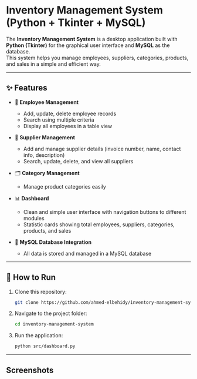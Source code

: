 #  Inventory Management System (Python + Tkinter + MySQL)

The **Inventory Management System** is a desktop application built with **Python (Tkinter)** for the graphical user interface and **MySQL** as the database.  
This system helps you manage employees, suppliers, categories, products, and sales in a simple and efficient way.

---

## ✨ Features

- 👤 **Employee Management**
  - Add, update, delete employee records
  - Search using multiple criteria
  - Display all employees in a table view

- 🚚 **Supplier Management**
  - Add and manage supplier details (invoice number, name, contact info, description)
  - Search, update, delete, and view all suppliers

- 🗂️ **Category Management**
  - Manage product categories easily

- 📊 **Dashboard**
  - Clean and simple user interface with navigation buttons to different modules
  - Statistic cards showing total employees, suppliers, categories, products, and sales

- 🧰 **MySQL Database Integration**
  - All data is stored and managed in a MySQL database

---

## 🚀 How to Run

1. Clone this repository:
   ```bash
   git clone https://github.com/ahmed-elbehidy/inventory-management-system.git
1. Navigate to the project folder:
   ```bash
   cd inventory-management-system
1. Run the application:
   ```bash
   python src/dashboard.py

---

## Screenshots


